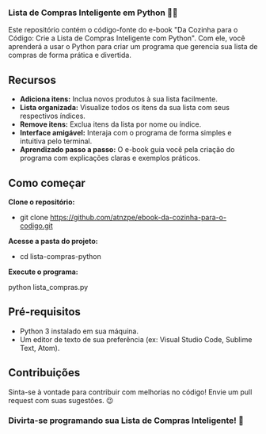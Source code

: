 ### Lista de Compras Inteligente em Python 🛒🐍
Este repositório contém o código-fonte do e-book "Da Cozinha para o Código: Crie a Lista de Compras Inteligente com Python". Com ele, você aprenderá a usar o Python para criar um programa que gerencia sua lista de compras de forma prática e divertida.

## Recursos
* **Adiciona itens:** Inclua novos produtos à sua lista facilmente.
* **Lista organizada:** Visualize todos os itens da sua lista com seus respectivos índices.
* **Remove itens:** Exclua itens da lista por nome ou índice.
* **Interface amigável:** Interaja com o programa de forma simples e intuitiva pelo terminal.
* **Aprendizado passo a passo:** O e-book guia você pela criação do programa com explicações claras e exemplos práticos.
## Como começar
**Clone o repositório:**

 * git clone https://github.com/atnzpe/ebook-da-cozinha-para-o-codigo.git

**Acesse a pasta do projeto:**

 * cd lista-compras-python
 
**Execute o programa:**

python lista_compras.py

## Pré-requisitos
 * Python 3 instalado em sua máquina.
 * Um editor de texto de sua preferência (ex: Visual Studio Code, Sublime Text, Atom).
## Contribuições
Sinta-se à vontade para contribuir com melhorias no código! Envie um pull request com suas sugestões. 😉

### Divirta-se programando sua Lista de Compras Inteligente! 🎉